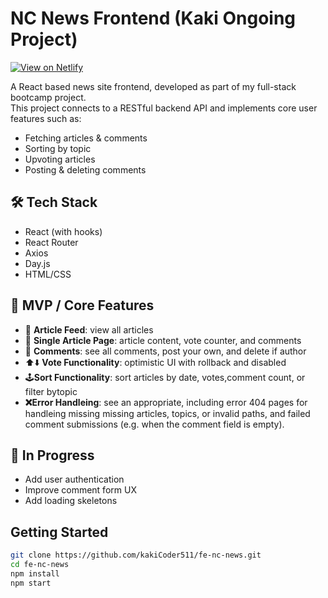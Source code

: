 # NC News Frontend (Kaki Ongoing Project)
[![View on Netlify](https://img.shields.io/badge/Live%20Site-Netlify-brightgreen)](https://nc-news-kaki.netlify.app/)


A React based news site frontend, developed as part of my full-stack bootcamp project.  
This project connects to a RESTful backend API and implements core user features such as:

- Fetching articles & comments
- Sorting by topic
- Upvoting articles
- Posting & deleting comments

## 🛠 Tech Stack

- React (with hooks)
- React Router
- Axios
- Day.js
- HTML/CSS 

## 🔧 MVP / Core Features

- 📰 **Article Feed**: view all articles 
- 📖 **Single Article Page**: article content, vote counter, and comments
- 💬 **Comments**: see all comments, post your own, and delete if author
- ⬆️⬇️ **Vote Functionality**: optimistic UI with rollback and disabled 
- 🕹️**Sort Functionality**: sort articles by date, votes,comment count, or filter bytopic
- **❌Error Handleing**: see an appropriate, including error 404 pages for handleing missing missing articles, topics, or invalid paths, and failed comment submissions (e.g. when the comment field is empty).

 
 ## 🔧 In Progress

- Add user authentication
- Improve comment form UX
- Add loading skeletons


## Getting Started
```bash
git clone https://github.com/kakiCoder511/fe-nc-news.git
cd fe-nc-news
npm install
npm start






